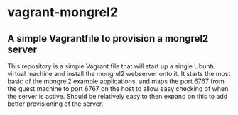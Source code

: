 # vagrant-mongrel2
## A simple Vagrantfile to provision a mongrel2 server
This repository is a simple Vagrant file that will start up a single Ubuntu virtual machine and install the mongrel2 webserver onto it. It starts the most basic of the mongrel2 example applications, and maps the port 6767 from the guest machine to port 6767 on the host to allow easy checking of when the server is active.
Should be relatively easy to then expand on this to add better provisioning of the server.
